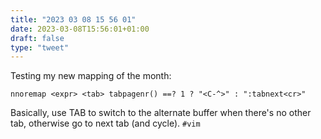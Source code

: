 ```yaml
---
title: "2023 03 08 15 56 01"
date: 2023-03-08T15:56:01+01:00
draft: false
type: "tweet"
---
```


Testing my new mapping of the month:

```
nnoremap <expr> <tab> tabpagenr() ==? 1 ? "<C-^>" : ":tabnext<cr>"
```

Basically, use TAB to switch to the alternate buffer when there's no other tab, otherwise go to next tab (and cycle). `#vim`
